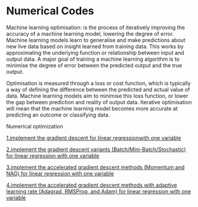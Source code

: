 # Numerical Codes
Machine learning optimisation:
is the process of iteratively improving the accuracy of a machine learning model, lowering the degree of error. Machine learning models learn to generalise and make predictions about new live data based on insight learned from training data. This works by approximating the underlying function or relationship between input and output data. A major goal of training a machine learning algorithm is to minimise the degree of error between the predicted output and the true output. 

Optimisation is measured through a loss or cost function, which is typically a way of defining the difference between the predicted and actual value of data. Machine learning models aim to minimise this loss function, or lower the gap between prediction and reality of output data. Iterative optimisation will mean that the machine learning model becomes more accurate at predicting an outcome or classifying data.  


Numerical  optimization 

[1.implement the gradient descent for linear regressionwith one variable 
](https://github.com/AlaaSayed164/NumaricalCodes/blob/main/Practical%20Session%201%20GD%20Implementation%20for%20LR%20.ipynb)

[2.implement the gradient descent variants (Batch/Mini-Batch/Stochastic) for linear regression with one variable 
](https://github.com/AlaaSayed164/NumaricalCodes/blob/main/Practical%20Session%202%20GD%20Variants%20Batch%20-%20Mini-Batch%20-%20Stochastic.ipynb)

[3.implement the accelerated gradient descent methods (Momentum and NAG) for linear regression with one variable 
](https://github.com/AlaaSayed164/NumaricalCodes/blob/main/Practical%20Session%203%20Momentum%20-%20NAG%20(1).ipynb)

[4.implement the accelerated gradient descent methods with adaptive learning rate (Adagrad, RMSProp, and Adam) for linear regression with one variable 
](https://github.com/AlaaSayed164/NumaricalCodes/blob/main/Practical%20Session%204%20Adagrad-RMSProp-Adam%20(1).ipynb)

